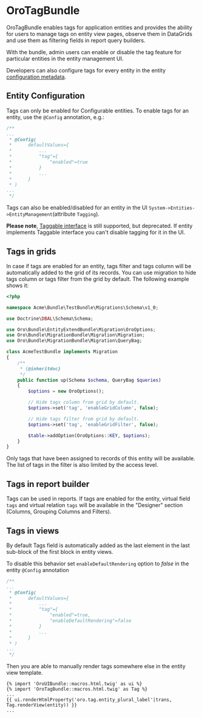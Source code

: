 # OroTagBundle

OroTagBundle enables tags for application entities and provides the ability for users to manage tags on entity view pages, observe them in DataGrids and use them as filtering fields in report query builders.

With the bundle, admin users can enable or disable the tag feature for particular entities in the entity management UI.

Developers can also configure tags for every entity in the entity [configuration metadata](https://github.com/oroinc/platform/tree/master/src/Oro/Bundle/EntityConfigBundle).

## Entity Configuration

Tags can only be enabled for Configurable entities. To enable tags for an entity, use the `@Config` annotation, e.g.:

``` php
/**
...
 * @Config(
 *      defaultValues={
 *          ...
 *          "tag"={
 *              "enabled"=true
 *          }
 *          ...
 *      }
 * )
...
 */
```

Tags can also be enabled/disabled for an entity in the UI `System->Entities->EntityManagement`(attribute `Tagging`).

**Please note**, [Taggable interface](Entity/Taggable.php) is still supported, but deprecated. If entity implements Taggable interface you can't disable tagging for it in the UI.

## Tags in grids

In case if tags are enabled for an entity, tags filter and tags column will be automatically added to the grid of its
records.
You can use migration to hide tags column or tags filter from the grid by default.
The following example shows it:

``` php
<?php

namespace Acme\Bundle\TestBundle\Migrations\Schema\v1_0;

use Doctrine\DBAL\Schema\Schema;

use Oro\Bundle\EntityExtendBundle\Migration\OroOptions;
use Oro\Bundle\MigrationBundle\Migration\Migration;
use Oro\Bundle\MigrationBundle\Migration\QueryBag;

class AcmeTestBundle implements Migration
{
    /**
     * {@inheritdoc}
     */
    public function up(Schema $schema, QueryBag $queries)
    {
        $options = new OroOptions();

        // Hide tags column from grid by default.
        $options->set('tag', 'enableGridColumn', false);

        // Hide tags filter from grid by default.
        $options->set('tag', 'enableGridFilter', false);

        $table->addOption(OroOptions::KEY, $options);
    }
}
```

Only tags that have been assigned to records of this entity will be available. The list of tags in the filter is also limited by the access level.

## Tags in report builder

Tags can be used in reports. If tags are enabled for the entity, virtual field `tags` and virtual relation `tags` will be available in the "Designer" section (Columns, Grouping Columns and Filters).

## Tags in views

By default Tags field is automatically added as the last element in the last sub-block of the first block in entity views.

To disable this behavior set `enableDefaultRendering` option to _false_ in the entity `@Config` annotation

``` php
/**
...
 * @Config(
 *      defaultValues={
 *          ...
 *          "tag"={
 *              "enabled"=true,
 *              "enableDefaultRendering"=false
 *          }
 *          ...
 *      }
 * )
...
 */
```

Then you are able to manually render tags somewhere else in the entity view template.

``` twig
{% import 'OroUIBundle::macros.html.twig' as ui %}
{% import 'OroTagBundle::macros.html.twig' as Tag %}
...
{{ ui.renderHtmlProperty('oro.tag.entity_plural_label'|trans, Tag.renderView(entity)) }}
...
```
